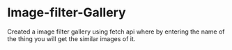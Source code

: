 # Image-filter-Gallery
Created  a image filter gallery using fetch api where by entering the name of the thing you will get the similar images of it.
